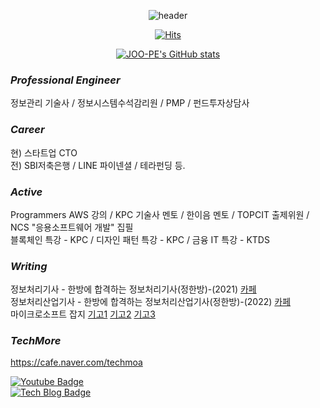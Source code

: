 
<div align=center>
  
  ![header](https://capsule-render.vercel.app/api?type=waving&color=gradient&height=100&section=header&text=joo-pe&fontSize=60)
      
[![Hits](https://hits.seeyoufarm.com/api/count/incr/badge.svg?url=https%3A%2F%2Fgithub.com%2Fgjbae1212%2Fhit-counter&count_bg=%2379C83D&title_bg=%23555555&icon=&icon_color=%23E7E7E7&title=hits&edge_flat=false)](https://hits.seeyoufarm.com)

[![JOO-PE's GitHub stats](https://github-readme-stats.vercel.app/api?username=joo-pe)](https://github.com/anuraghazra/github-readme-stats)

  
</div>

### *Professional Engineer*

정보관리 기술사 / 정보시스템수석감리원 / PMP / 펀드투자상담사 

### *Career*

현) 스타트업 CTO<br>
전) SBI저축은행 / LINE 파이넨셜 / 테라펀딩 등.

### *Active*

Programmers AWS 강의 / KPC 기술사 멘토 / 한이음 멘토 / TOPCIT 출제위원 / NCS "응용소프트웨어 개발" 집필  <br>
블록체인 특강 - KPC / 디자인 패턴 특강 - KPC / 금융 IT 특강 - KTDS <br>

### *Writing*

정보처리기사 - 한방에 합격하는 정보처리기사(정한방)-(2021) [카페](https://cafe.naver.com/pass1try) <br>
정보처리산업기사 - 한방에 합격하는 정보처리산업기사(정한방)-(2022) [카페](https://cafe.naver.com/pass1try) <br>
마이크로소프트 잡지 [기고1](https://books.google.co.kr/books?id=pj1gDwAAQBAJ&pg=PA84&lpg=PA84&dq=%EB%B0%95%EC%A3%BC%ED%98%95%EA%B8%B0%EC%88%A0%EC%82%AC&source=bl&ots=imutRpgpmK&sig=ACfU3U2oF2TeUHlIDNNa_aOBVM9mkE9qaQ&hl=ko&sa=X&ved=2ahUKEwiR9MTo69fuAhXTZt4KHRGjBT8Q6AEwCnoECAUQAg#v=onepage&q=%EB%B0%95%EC%A3%BC%ED%98%95%EA%B8%B0%EC%88%A0%EC%82%AC&f=false)
[기고2](https://books.google.co.kr/books?id=zh99DwAAQBAJ&pg=PA6&lpg=PA6&dq=%EB%B0%95%EC%A3%BC%ED%98%95%EA%B8%B0%EC%88%A0%EC%82%AC&source=bl&ots=m_Yj4Z-tV6&sig=ACfU3U1Kqr-9LiXdGRV-V6OCtJOVGCYwUw&hl=ko&sa=X&ved=2ahUKEwiR9MTo69fuAhXTZt4KHRGjBT8Q6AEwC3oECAYQAg#v=onepage&q=%EB%B0%95%EC%A3%BC%ED%98%95%EA%B8%B0%EC%88%A0%EC%82%AC&f=false)
[기고3](https://books.google.co.kr/books?id=0_JQDwAAQBAJ&pg=PA6&lpg=PA6&dq=%EB%B0%95%EC%A3%BC%ED%98%95%EA%B8%B0%EC%88%A0%EC%82%AC&source=bl&ots=PhNXijQAVl&sig=ACfU3U2Y9alFiFqXeW2nRAkOLKKPNK4uXQ&hl=ko&sa=X&ved=2ahUKEwj3kM_x7NfuAhXWP3AKHUdYADQ4FBDoATADegQIBBAC#v=onepage&q=%EB%B0%95%EC%A3%BC%ED%98%95%EA%B8%B0%EC%88%A0%EC%82%AC&f=false)


### *TechMore*
https://cafe.naver.com/techmoa


[![Youtube Badge](https://img.shields.io/badge/Youtube-ff0000?style=flat-square&logo=youtube&link=https://www.youtube.com/c/kyleschool)](https://www.youtube.com/channel/UCVc071q5Vp6D7s8W66bjxfg)  
[![Tech Blog Badge](http://img.shields.io/badge/-Tech%20blog-black?style=flat-square&logo=github&link=https://joo-pe.github.io/)](https://joo-pe.github.io/)


